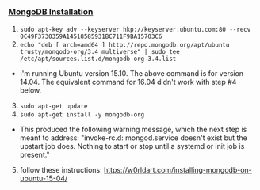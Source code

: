 ### [MongoDB Installation](https://docs.mongodb.com/manual/tutorial/install-mongodb-on-ubuntu/)
1. `sudo apt-key adv --keyserver hkp://keyserver.ubuntu.com:80 --recv 0C49F3730359A14518585931BC711F9BA15703C6`
2. `echo "deb [ arch=amd64 ] http://repo.mongodb.org/apt/ubuntu trusty/mongodb-org/3.4 multiverse" | sudo tee /etc/apt/sources.list.d/mongodb-org-3.4.list`
  * I'm running Ubuntu version 15.10.  The above command is for version 14.04.  The equivalent command for 16.04 didn't work with step #4 below.
3. `sudo apt-get update`
4. `sudo apt-get install -y mongodb-org`
  * This produced the following warning message, which the next step is meant to address: "invoke-rc.d: mongod.service doesn't exist but the upstart job does. Nothing to start or stop until a systemd or init job is present."
5. follow these instructions: https://w0rldart.com/installing-mongodb-on-ubuntu-15-04/